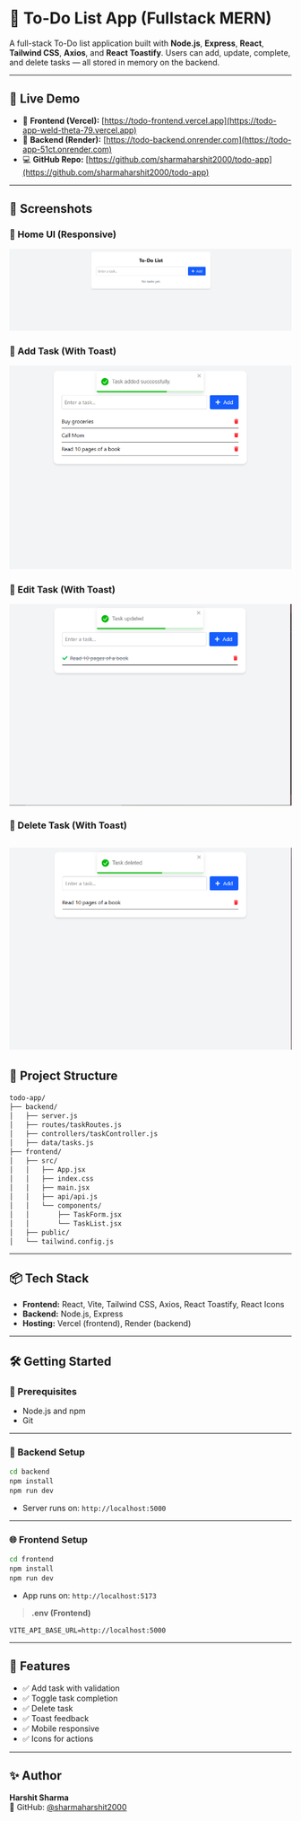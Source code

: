 # 📝 To-Do List App (Fullstack MERN)

A full-stack To-Do list application built with **Node.js**, **Express**, **React**, **Tailwind CSS**, **Axios**, and **React Toastify**. Users can add, update, complete, and delete tasks — all stored in memory on the backend.

---

## 🚀 Live Demo

- 🔗 **Frontend (Vercel):** [https://todo-frontend.vercel.app](https://todo-app-weld-theta-79.vercel.app)
- 🔗 **Backend (Render):** [https://todo-backend.onrender.com](https://todo-app-51ct.onrender.com)
- 💻 **GitHub Repo:** [https://github.com/sharmaharshit2000/todo-app](https://github.com/sharmaharshit2000/todo-app)

---

## 📸 Screenshots

### 📌 Home UI (Responsive)

![Home](./screenshots/home.png)

### 📌 Add Task (With Toast)

![Add Task](./screenshots/add-task.png)

### 📌 Edit Task (With Toast)

![Edit Task](./screenshots/update-task.png)

### 📌 Delete Task (With Toast)

![DeleteTask](./screenshots/delete-task.png)
---

## 📁 Project Structure

```
todo-app/
├── backend/
│   ├── server.js
│   ├── routes/taskRoutes.js
│   ├── controllers/taskController.js
│   ├── data/tasks.js
├── frontend/
│   ├── src/
│   │   ├── App.jsx
│   │   ├── index.css
│   │   ├── main.jsx
│   │   ├── api/api.js
│   │   └── components/
│   │       ├── TaskForm.jsx
│   │       └── TaskList.jsx
│   ├── public/
│   └── tailwind.config.js
```

---

## 📦 Tech Stack

- **Frontend:** React, Vite, Tailwind CSS, Axios, React Toastify, React Icons
- **Backend:** Node.js, Express
- **Hosting:** Vercel (frontend), Render (backend)

---

## 🛠️ Getting Started

### 🔧 Prerequisites

- Node.js and npm
- Git

---

### 🔌 Backend Setup

```bash
cd backend
npm install
npm run dev
```

- Server runs on: `http://localhost:5000`

---

### 🌐 Frontend Setup

```bash
cd frontend
npm install
npm run dev
```

- App runs on: `http://localhost:5173`

> **.env (Frontend)**

```env
VITE_API_BASE_URL=http://localhost:5000
```

---

## 🧪 Features

- ✅ Add task with validation
- ✅ Toggle task completion
- ✅ Delete task
- ✅ Toast feedback
- ✅ Mobile responsive
- ✅ Icons for actions


---

## ✨ Author

**Harshit Sharma**  
🔗 GitHub: [@sharmaharshit2000](https://github.com/sharmaharshit2000)
